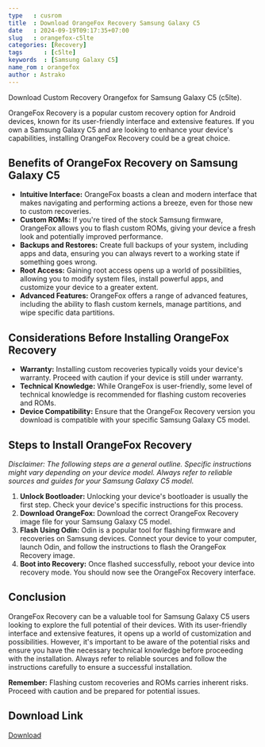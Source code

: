 ```yaml
---
type   : cusrom
title  : Download OrangeFox Recovery Samsung Galaxy C5
date   : 2024-09-19T09:17:35+07:00
slug   : orangefox-c5lte
categories: [Recovery]
tags      : [c5lte]
keywords  : [Samsung Galaxy C5]
name_rom : orangefox
author : Astrako
---
```


Download Custom Recovery Orangefox for Samsung Galaxy C5 (c5lte).


OrangeFox Recovery is a popular custom recovery option for Android devices, known for its user-friendly interface and extensive features. If you own a Samsung Galaxy C5 and are looking to enhance your device's capabilities, installing OrangeFox Recovery could be a great choice.

## Benefits of OrangeFox Recovery on Samsung Galaxy C5

* **Intuitive Interface:** OrangeFox boasts a clean and modern interface that makes navigating and performing actions a breeze, even for those new to custom recoveries.
* **Custom ROMs:** If you're tired of the stock Samsung firmware, OrangeFox allows you to flash custom ROMs, giving your device a fresh look and potentially improved performance.
* **Backups and Restores:** Create full backups of your system, including apps and data, ensuring you can always revert to a working state if something goes wrong.
* **Root Access:** Gaining root access opens up a world of possibilities, allowing you to modify system files, install powerful apps, and customize your device to a greater extent.
* **Advanced Features:** OrangeFox offers a range of advanced features, including the ability to flash custom kernels, manage partitions, and wipe specific data partitions.

## Considerations Before Installing OrangeFox Recovery

* **Warranty:** Installing custom recoveries typically voids your device's warranty. Proceed with caution if your device is still under warranty.
* **Technical Knowledge:** While OrangeFox is user-friendly, some level of technical knowledge is recommended for flashing custom recoveries and ROMs.
* **Device Compatibility:** Ensure that the OrangeFox Recovery version you download is compatible with your specific Samsung Galaxy C5 model.

## Steps to Install OrangeFox Recovery

*Disclaimer: The following steps are a general outline. Specific instructions might vary depending on your device model. Always refer to reliable sources and guides for your Samsung Galaxy C5 model.*

1. **Unlock Bootloader:** Unlocking your device's bootloader is usually the first step. Check your device's specific instructions for this process.
2. **Download OrangeFox:** Download the correct OrangeFox Recovery image file for your Samsung Galaxy C5 model.
3. **Flash Using Odin:** Odin is a popular tool for flashing firmware and recoveries on Samsung devices. Connect your device to your computer, launch Odin, and follow the instructions to flash the OrangeFox Recovery image.
4. **Boot into Recovery:** Once flashed successfully, reboot your device into recovery mode. You should now see the OrangeFox Recovery interface.

## Conclusion

OrangeFox Recovery can be a valuable tool for Samsung Galaxy C5 users looking to explore the full potential of their devices. With its user-friendly interface and extensive features, it opens up a world of customization and possibilities. However, it's important to be aware of the potential risks and ensure you have the necessary technical knowledge before proceeding with the installation. Always refer to reliable sources and follow the instructions carefully to ensure a successful installation.

**Remember:** Flashing custom recoveries and ROMs carries inherent risks. Proceed with caution and be prepared for potential issues.


## Download Link
[Download](https://orangefox.download/device/c5lte)


